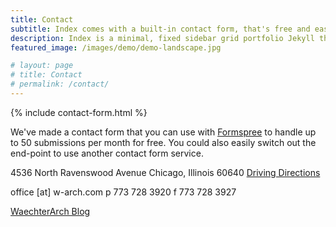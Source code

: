 ```yaml
---
title: Contact
subtitle: Index comes with a built-in contact form, that's free and easy to set up.
description: Index is a minimal, fixed sidebar grid portfolio Jekyll theme.
featured_image: /images/demo/demo-landscape.jpg

# layout: page
# title: Contact
# permalink: /contact/
---
```



{% include contact-form.html %}

We've made a contact form that you can use with [Formspree](https://formspree.io/create/jekyllthemes) to handle up to 50 submissions per month for free. You could also easily switch out the end-point to use another contact form service.



4536 North Ravenswood Avenue
Chicago, Illinois 60640
[Driving Directions](https://www.google.com/maps/place/4536+N+Ravenswood+Ave,+Chicago,+IL+60640/@41.9644846,-87.6769751,17z/data=!3m1!4b1!4m5!3m4!1s0x880fd23cc2d9e0c3:0x4a15cd0e1203fda2!8m2!3d41.9644846!4d-87.6747864)

office [at] w-arch.com
p 773 728 3920
f 773 728 3927

[WaechterArch Blog](http://waechterarchblog.blogspot.com/)
